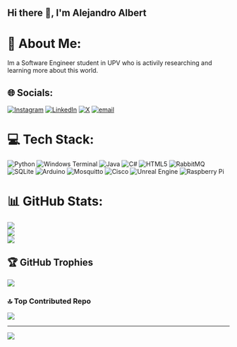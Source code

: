 ## Hi there 👋, I'm Alejandro Albert

# 💫 About Me:
Im a Software Engineer student in UPV who is activily researching and learning more about this world.<br>


## 🌐 Socials:
[![Instagram](https://img.shields.io/badge/Instagram-%23E4405F.svg?logo=Instagram&logoColor=white)](https://instagram.com/alejandroalbert02) [![LinkedIn](https://img.shields.io/badge/LinkedIn-%230077B5.svg?logo=linkedin&logoColor=white)](https://www.linkedin.com/in/alejandro-albert-a97b8a278/) [![X](https://img.shields.io/badge/X-black.svg?logo=X&logoColor=white)](https://x.com/@AAGramaje) [![email](https://img.shields.io/badge/Email-D14836?logo=gmail&logoColor=white)](mailto:alejandroagramaje@gmail.com) 

# 💻 Tech Stack:
![Python](https://img.shields.io/badge/python-3670A0?style=flat-square&logo=python&logoColor=ffdd54) ![Windows Terminal](https://img.shields.io/badge/Windows%20Terminal-%234D4D4D.svg?style=flat-square&logo=windows-terminal&logoColor=white) ![Java](https://img.shields.io/badge/java-%23ED8B00.svg?style=flat-square&logo=openjdk&logoColor=white) ![C#](https://img.shields.io/badge/c%23-%23239120.svg?style=flat-square&logo=csharp&logoColor=white) ![HTML5](https://img.shields.io/badge/html5-%23E34F26.svg?style=flat-square&logo=html5&logoColor=white) ![RabbitMQ](https://img.shields.io/badge/rabbitmq-FF6600?style=flat-square&logo=rabbitmq&logoColor=white) ![SQLite](https://img.shields.io/badge/sqlite-%2307405e.svg?style=flat-square&logo=sqlite&logoColor=white) ![Arduino](https://img.shields.io/badge/-Arduino-00979D?style=flat-square&logo=Arduino&logoColor=white) ![Mosquitto](https://img.shields.io/badge/mosquitto-%233C5280.svg?style=flat-square&logo=eclipsemosquitto&logoColor=white) ![Cisco](https://img.shields.io/badge/cisco-%23049fd9.svg?style=flat-square&logo=cisco&logoColor=black) ![Unreal Engine](https://img.shields.io/badge/unrealengine-%23313131.svg?style=flat-square&logo=unrealengine&logoColor=white) ![Raspberry Pi](https://img.shields.io/badge/-Raspberry_Pi-C51A4A?style=flat-square&logo=Raspberry-Pi)
# 📊 GitHub Stats:
![](https://github-readme-stats.vercel.app/api?username=AlejandroAGramaje&theme=dark&hide_border=false&include_all_commits=false&count_private=false)<br/>
![](https://nirzak-streak-stats.vercel.app/?user=AlejandroAGramaje&theme=dark&hide_border=false)<br/>
![](https://github-readme-stats.vercel.app/api/top-langs/?username=AlejandroAGramaje&theme=dark&hide_border=false&include_all_commits=false&count_private=false&layout=compact)

## 🏆 GitHub Trophies
![](https://github-profile-trophy.vercel.app/?username=AlejandroAGramaje&theme=radical&no-frame=false&no-bg=true&margin-w=4)

### 🔝 Top Contributed Repo
![](https://github-contributor-stats.vercel.app/api?username=AlejandroAGramaje&limit=5&theme=dark&combine_all_yearly_contributions=true)

---
[![](https://visitcount.itsvg.in/api?id=AlejandroAGramaje&icon=0&color=0)](https://visitcount.itsvg.in)

<!-- Proudly created with GPRM ( https://gprm.itsvg.in ) -->
